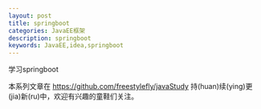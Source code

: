 ```yaml
---
layout: post
title: springboot
categories: JavaEE框架
description: springboot
keywords: JavaEE,idea,springboot
---
```


学习springboot

本系列文章在 <https://github.com/freestylefly/javaStudy> 持(huan)续(ying)更(jia)新(ru)中，欢迎有兴趣的童鞋们关注。
